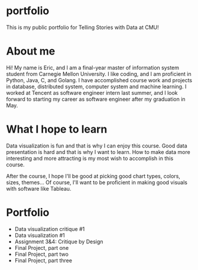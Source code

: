 # portfolio
This is my public portfolio for Telling Stories with Data at CMU!

# About me
Hi! My name is Eric, and I am a final-year master of information system student from Carnegie Mellon University. I like coding, and I am proficient in Python, Java, C, and Golang. I have accomplished course work and projects in database, distributed system, computer system and machine learning. I worked at Tencent as software engineer intern last summer, and I look forward to starting my career as software engineer after my graduation in May. 

# What I hope to learn
Data visualization is fun and that is why I can enjoy this course. Good data presentation is hard and that is why I want to learn. How to make data more interesting and more attracting is my most wish to accomplish in this course. 

After the course, I hope I'll be good at picking good chart types, colors, sizes, themes... Of course, I'll want to be proficient in making good visuals with software like Tableau.

# Portfolio
- Data visualization critique #1
- Data visualization #1
- Assignment 3&4: Critique by Design
- Final Project, part one
- Final Project, part two 
- Final Project, part three



